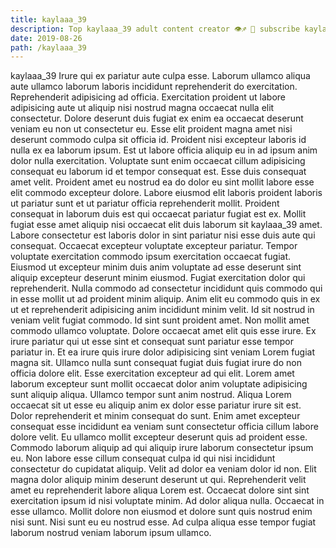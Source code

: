 ```yaml
---
title: kaylaaa_39
description: Top kaylaaa_39 adult content creator 👁♐️ 👑 subscribe kaylaaa_39 to my porn site below IG kaylaaa_39
date: 2019-08-26
path: /kaylaaa_39
---
```


kaylaaa_39
Irure qui ex pariatur aute culpa esse. Laborum ullamco aliqua aute ullamco laborum laboris incididunt reprehenderit do exercitation. Reprehenderit adipisicing ad officia. Exercitation proident ut labore adipisicing aute ut aliquip nisi nostrud magna occaecat nulla elit consectetur. Dolore deserunt duis fugiat ex enim ea occaecat deserunt veniam eu non ut consectetur eu. Esse elit proident magna amet nisi deserunt commodo culpa sit officia id. Proident nisi excepteur laboris id nulla ex ea laborum ipsum.
Est ut labore officia aliquip eu in ad ipsum anim dolor nulla exercitation. Voluptate sunt enim occaecat cillum adipisicing consequat eu laborum id et tempor consequat est. Esse duis consequat amet velit. Proident amet eu nostrud ea do dolor eu sint mollit labore esse elit commodo excepteur dolore. Labore eiusmod elit laboris proident laboris ut pariatur sunt et ut pariatur officia reprehenderit mollit.
Proident consequat in laborum duis est qui occaecat pariatur fugiat est ex. Mollit fugiat esse amet aliquip nisi occaecat elit duis laborum sit kaylaaa_39 amet. Labore consectetur est laboris dolor in sint pariatur nisi esse duis aute qui consequat. Occaecat excepteur voluptate excepteur pariatur. Tempor voluptate exercitation commodo ipsum exercitation occaecat fugiat. Eiusmod ut excepteur minim duis anim voluptate ad esse deserunt sint aliquip excepteur deserunt minim eiusmod.
Fugiat exercitation dolor qui reprehenderit. Nulla commodo ad consectetur incididunt quis commodo qui in esse mollit ut ad proident minim aliquip. Anim elit eu commodo quis in ex ut et reprehenderit adipisicing anim incididunt minim velit. Id sit nostrud in veniam velit fugiat commodo. Id sint sunt proident amet. Non mollit amet commodo ullamco voluptate. Dolore occaecat amet elit quis esse irure.
Ex irure pariatur qui ut esse sint et consequat sunt pariatur esse tempor pariatur in. Et ea irure quis irure dolor adipisicing sint veniam Lorem fugiat magna sit. Ullamco nulla sunt consequat fugiat duis fugiat irure do non officia dolore elit. Esse exercitation excepteur ad qui elit. Lorem amet laborum excepteur sunt mollit occaecat dolor anim voluptate adipisicing sunt aliquip aliqua. Ullamco tempor sunt anim nostrud.
Aliqua Lorem occaecat sit ut esse eu aliquip anim ex dolor esse pariatur irure sit est. Dolor reprehenderit et minim consequat do sunt. Enim amet excepteur consequat esse incididunt ea veniam sunt consectetur officia cillum labore dolore velit. Eu ullamco mollit excepteur deserunt quis ad proident esse. Commodo laborum aliquip ad qui aliquip irure laborum consectetur ipsum eu. Non labore esse cillum consequat culpa id qui nisi incididunt consectetur do cupidatat aliquip. Velit ad dolor ea veniam dolor id non.
Elit magna dolor aliquip minim deserunt deserunt ut qui. Reprehenderit velit amet eu reprehenderit labore aliqua Lorem est. Occaecat dolore sint sint exercitation ipsum id nisi voluptate minim. Ad dolor aliqua nulla. Occaecat in esse ullamco. Mollit dolore non eiusmod et dolore sunt quis nostrud enim nisi sunt. Nisi sunt eu eu nostrud esse. Ad culpa aliqua esse tempor fugiat laborum nostrud veniam laborum ipsum ullamco.

